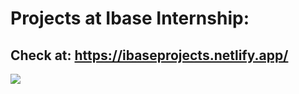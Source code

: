 # Projects at Ibase Internship:

## Check at: https://ibaseprojects.netlify.app/

<img src="img/collegewebsite.png"> </img>
